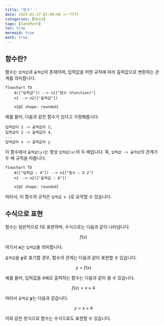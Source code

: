```yaml
---
title: "함수"
date: 2025-01-27 01:00:00 +/-TTTT
categories: [Main]
tags: [GameMath]
toc: true
mermaid: true
math: true
---
```


## 함수란?

함수는 `입력값`과 `출력값`이 존재하며, 입력값을 어떤 규칙에 따라 출력값으로 변환하는 관계를 의미합니다.

```mermaid
flowchart TD
    A(["입력값"]) --> n1["함수 (Function)"]
    n1 --> n2(["출력값"])

    n1@{ shape: rounded}
```

예를 들어, 다음과 같은 함수가 있다고 가정해봅시다.

```
입력값이 1 -> 출력값이 2, 
입력값이 2 -> 출력값이 4, 
...
입력값이 x -> 출력값이 y
```

이 함수에서 `출력값(y)`는 항상 `입력값(x)`의 두 배입니다. 즉, `입력값 -> 출력값`의 관계가 두 배 규칙을 따릅니다.

```mermaid
flowchart TD
    A(["입력값 : 4"]) --> n1["함수 : X 2"]
    n1 --> n2(["출력값 : 8"])

    n1@{ shape: rounded}
```

따라서, 이 함수의 규칙은 `입력값 x 2`로 요약할 수 있습니다.


## 수식으로 표현

함수는 일반적으로 f로 표현하며, 수식으로는 다음과 같이 나타냅니다.

$$
f(x) 
$$

여기서 **x**는 `입력값`을 의미합니다.

`출력값`을 **y**로 표기할 경우, 함수의 관계는 다음과 같이 표현할 수 있습니다.

$$
y = f(x)
$$

예를 들어, 입력값을 4배로 출력하는 함수는 다음과 같이 쓸 수 있습니다.

$$
f(x) = x \times 4
$$

따라서 `출력값` **y**는 다음과 같습니다.

$$
y = x \times 4
$$

이와 같은 방식으로 함수는 수식으로도 표현할 수 있습니다.
